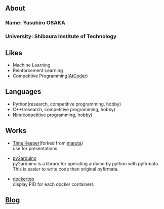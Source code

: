 ## About

### Name: Yasuhiro OSAKA <br>

### University: Shibaura Institute of Technology <br>

## Likes
- Machine Learning
- Reinforcement Learning
- Competitive Programming([AtCoder](https://atcoder.jp/users/rakka))

## Languages
- Python(research, competitive programming, hobby)
- C++(research, competitive programming, hobby)
- Nim(conpetitive programming, hobby)

## Works
- [Time Keeper](https://yosaka1138.github.io/timekeeper)(forked from [maruta](https://github.com/maruta/timekeeper)) <br>
  use for presentations

- [py2arduino](https://github.com/yosaka1138/py2arduino) <br>
  py2arduino is a library for operating arduino by python with pyfirmata. This is easier to write code than original pyfirmata.

- [dockertop](https://github.com/yosaka1138/dockertop) <br>
  display PID for each docker containers

## [Blog](https://yosaka1138.github.io/blog/top)

<!-- Global site tag (gtag.js) - Google Analytics -->
<script async src="https://www.googletagmanager.com/gtag/js?id=G-0NT4RRDNZG"></script>